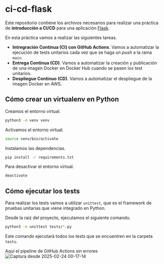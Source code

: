 # ci-cd-flask

Este repositorio contiene los archivos necesarios para realizar una práctica de
**introducción a CI/CD** para una aplicación [Flask][1].

En esta práctica vamos a realizar las siguientes tareas.

- **Intregración Continua (CI) con GitHub Actions**. Vamos a automatizar la ejecución de
  tests unitarios cada vez que se haga un _push_ a la rama `main`.
- **Entrega Continua (CD)**. Vamos a automatizar la creación y publicación de
  una imagen Docker en Docker Hub cuando se pasen los test unitarios.
- **Despliegue Continuo (CD)**. Vamos a automatizar el despliegue de la imagen
  Docker en AWS.

## Cómo crear un virtualenv en Python

Creamos el entorno virtual.

```bash
python3 -m venv venv
```

Activamos el entorno virtual.

```bash
source venv/bin/activate
```

Instalamos las dependencias.

```bash
pip install -r requirements.txt
```

Para desactivar el entorno virtual.

```bash
deactivate
```

## Cómo ejecutar los tests

Para realizar los tests vamos a utilizar `unittest`, que es el framework de
pruebas unitarias que viene integrado en Python.

Desde la raíz del proyecto, ejecutamos el siguiente comando.

```bash
python3 -m unittest tests/*.py
```

Este comando ejecutará todos los tests que se encuentren en la carpeta `tests`.

[1]: https://flask.palletsprojects.com/en/stable/

Aquí el pipeline de GitHub Actions sin errores
![Captura desde 2025-02-24 00-17-14](https://github.com/user-attachments/assets/ef985b8d-9820-4bbc-9584-c300e92804fc)
